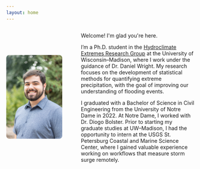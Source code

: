 ```yaml
---
layout: home
---
```


<div style="display: flex; align-items: center; gap: 50px;">
  <div style="flex-shrink: 0;">
    <img src='/assets/images/headshot.jpg' alt="About Photo" style="width: 150px; height: auto; border-radius: 8px;">
  </div>
  <div>
    <p>Welcome! I'm glad you're here.</p>
    <p>I’m a Ph.D. student in the <a href="https://her.cee.wisc.edu/">Hydroclimate Extremes Research Group</a> at the University of Wisconsin–Madison, where I work under the guidance of Dr. Daniel Wright. My research focuses on the development of statistical methods for quantifying extreme precipitation, with the goal of improving our understanding of flooding events.</p>
    <p>I graduated with a Bachelor of Science in Civil Engineering from the University of Notre Dame in 2022. At Notre Dame, I worked with Dr. Diogo Bolster. Prior to starting my graduate studies at UW–Madison, I had the opportunity to intern at the USGS St. Petersburg Coastal and Marine Science Center, where I gained valuable experience working on workflows that measure storm surge remotely.</p>
  </div>
</div>
